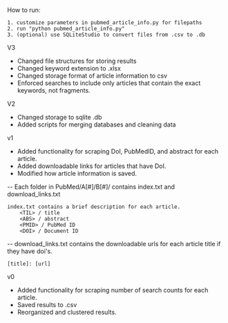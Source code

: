 How to run:

	1. customize parameters in pubmed_article_info.py for filepaths
	2. run "python pubmed_article_info.py"
	3. (optional) use SQLiteStudio to convert files from .csv to .db
  
V3

- Changed file structures for storing results
- Changed keyword extension to .xlsx
- Changed storage format of article information to csv
- Enforced searches to include only articles that contain the exact keywords, not fragments.

V2

- Changed storage to sqlite .db
- Added scripts for merging databases and cleaning data

v1

- Added functionality for scraping DoI, PubMedID, and abstract for each article.
- Added downloadable links for articles that have DoI.
- Modified how article information is saved. 

-- Each folder in PubMed/A[#]/B[#]/ contains index.txt and download_links.txt

	index.txt contains a brief description for each article.
		<TIL> / title
		<ABS> / abstract
		<PMID> / PubMed ID
		<DOI> / Document ID
	  
-- download_links.txt contains the downloadable urls for each article title if they have doi's.
      	
	[title]: [url]

v0

- Added functionality for scraping number of search counts for each article.
- Saved results to .csv
- Reorganized and clustered results.
